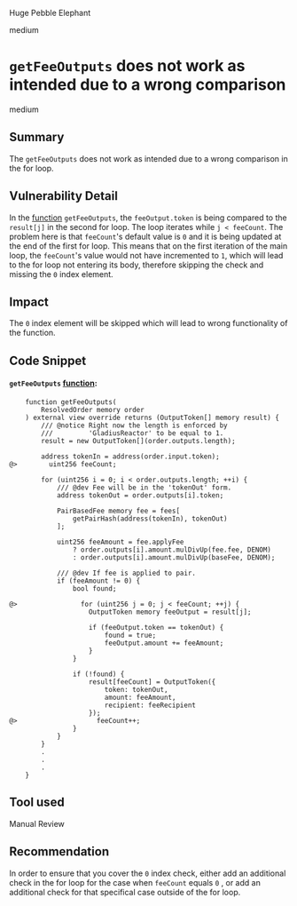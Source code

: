 Huge Pebble Elephant

medium

# `getFeeOutputs` does not work as intended due to a wrong comparison

medium

## Summary
The `getFeeOutputs` does not work as intended due to a wrong comparison in the for loop.

## Vulnerability Detail
In the [function](https://github.com/sherlock-audit/2024-02-rubicon-finance/blob/main/gladius-contracts-internal/src/fee-controllers/RubiconFeeController.sol#L63) `getFeeOutputs`, the `feeOutput.token` is being compared to the `result[j]` in the second for loop. The loop iterates while `j < feeCount`. The problem here is that `feeCount`'s default value is `0` and it is being updated at the end of the first for loop. This means that on the first iteration of the main loop, the `feeCount`'s value would not have incremented to `1`, which will lead to the for loop not entering its body, therefore skipping the check and missing the `0` index element.

## Impact
The `0` index element will be skipped which will lead to wrong functionality of the function.

## Code Snippet
#### `getFeeOutputs` [function](https://github.com/sherlock-audit/2024-02-rubicon-finance/blob/main/gladius-contracts-internal/src/fee-controllers/RubiconFeeController.sol#L89):
```solidity
    function getFeeOutputs(
        ResolvedOrder memory order
    ) external view override returns (OutputToken[] memory result) {	
        /// @notice Right now the length is enforced by
        ///         'GladiusReactor' to be equal to 1.
        result = new OutputToken[](order.outputs.length);

        address tokenIn = address(order.input.token);
@>        uint256 feeCount;

        for (uint256 i = 0; i < order.outputs.length; ++i) {
            /// @dev Fee will be in the 'tokenOut' form.
            address tokenOut = order.outputs[i].token;

            PairBasedFee memory fee = fees[
                getPairHash(address(tokenIn), tokenOut)
            ];

            uint256 feeAmount = fee.applyFee
                ? order.outputs[i].amount.mulDivUp(fee.fee, DENOM)
                : order.outputs[i].amount.mulDivUp(baseFee, DENOM);

            /// @dev If fee is applied to pair.
            if (feeAmount != 0) {
                bool found;

@>                for (uint256 j = 0; j < feeCount; ++j) {
                    OutputToken memory feeOutput = result[j];

                    if (feeOutput.token == tokenOut) {
                        found = true;
                        feeOutput.amount += feeAmount;
                    }
                }

                if (!found) {
                    result[feeCount] = OutputToken({
                        token: tokenOut,
                        amount: feeAmount,
                        recipient: feeRecipient
                    });
@>                    feeCount++;
                }
            }
        }
        .
        .
        .
    }
```

## Tool used

Manual Review

## Recommendation

In order to ensure that you cover the `0` index check, either add an additional check in the for loop for the case when `feeCount` equals `0` , or add an additional check for that specifical case outside of the for loop.